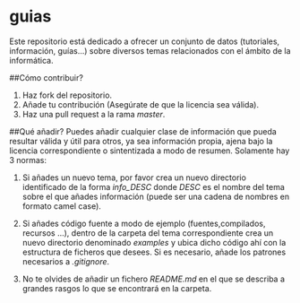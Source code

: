 # guias
Este repositorio está dedicado a ofrecer un conjunto de datos (tutoriales,
información, guías...) sobre diversos temas relacionados con el ámbito de la
informática.

##Cómo contribuir?
1. Haz fork del repositorio.
2. Añade tu contribución (Asegúrate de que la licencia sea válida).
3. Haz una pull request a la rama *master*.

##Qué añadir?
Puedes añadir cualquier clase de información que pueda resultar válida y útil
para otros, ya sea información propia, ajena bajo la licencia correspondiente o
sintentizada a modo de resumen. Solamente hay 3 normas:

1. Si añades un nuevo tema, por favor crea un nuevo directorio identificado de
la forma *info_DESC* donde *DESC* es el nombre del tema sobre el que añades
información (puede ser una cadena de nombres en formato camel case).

2. Si añades código fuente a modo de ejemplo (fuentes,compilados, recursos ...),
dentro de la carpeta del tema correspondiente crea un nuevo directorio
denominado *examples* y ubica dicho código ahí con la estructura de ficheros que
desees. Si es necesario, añade los patrones necesarios a *.gitignore*.

3. No te olvides de añadir un fichero *README.md* en el que se describa a
grandes rasgos lo que se encontrará en la carpeta.
